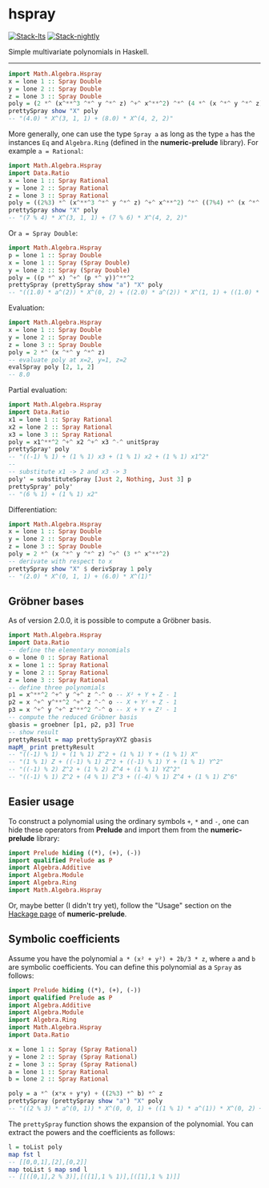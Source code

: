 # hspray

<!-- badges: start -->
[![Stack-lts](https://github.com/stla/hspray/actions/workflows/Stack-lts.yml/badge.svg)](https://github.com/stla/hspray/actions/workflows/Stack-lts.yml)
[![Stack-nightly](https://github.com/stla/hspray/actions/workflows/Stack-nightly.yml/badge.svg)](https://github.com/stla/hspray/actions/workflows/Stack-nightly.yml)
<!-- badges: end -->

Simple multivariate polynomials in Haskell.

___


```haskell
import Math.Algebra.Hspray
x = lone 1 :: Spray Double
y = lone 2 :: Spray Double
z = lone 3 :: Spray Double
poly = (2 *^ (x^**^3 ^*^ y ^*^ z) ^+^ x^**^2) ^*^ (4 *^ (x ^*^ y ^*^ z))
prettySpray show "X" poly
-- "(4.0) * X^(3, 1, 1) + (8.0) * X^(4, 2, 2)"
```

More generally, one can use the type `Spray a` as long as the type `a` has 
the instances `Eq` and `Algebra.Ring` (defined in the **numeric-prelude** 
library). For example `a = Rational`:

```haskell
import Math.Algebra.Hspray
import Data.Ratio
x = lone 1 :: Spray Rational
y = lone 2 :: Spray Rational
z = lone 3 :: Spray Rational
poly = ((2%3) *^ (x^**^3 ^*^ y ^*^ z) ^+^ x^**^2) ^*^ ((7%4) *^ (x ^*^ y ^*^ z))
prettySpray show "X" poly
-- "(7 % 4) * X^(3, 1, 1) + (7 % 6) * X^(4, 2, 2)"
```

Or `a = Spray Double`:

```haskell
import Math.Algebra.Hspray
p = lone 1 :: Spray Double
x = lone 1 :: Spray (Spray Double)
y = lone 2 :: Spray (Spray Double)
poly = ((p *^ x) ^+^ (p *^ y))^**^2  
prettySpray (prettySpray show "a") "X" poly
-- "((1.0) * a^(2)) * X^(0, 2) + ((2.0) * a^(2)) * X^(1, 1) + ((1.0) * a^(2)) * X^(2)"
```

Evaluation:

```haskell
import Math.Algebra.Hspray
x = lone 1 :: Spray Double
y = lone 2 :: Spray Double
z = lone 3 :: Spray Double
poly = 2 *^ (x ^*^ y ^*^ z) 
-- evaluate poly at x=2, y=1, z=2
evalSpray poly [2, 1, 2]
-- 8.0
```

Partial evaluation:

```haskell
import Math.Algebra.Hspray
import Data.Ratio
x1 = lone 1 :: Spray Rational
x2 = lone 2 :: Spray Rational
x3 = lone 3 :: Spray Rational
poly = x1^**^2 ^+^ x2 ^+^ x3 ^-^ unitSpray
prettySpray' poly
-- "((-1) % 1) + (1 % 1) x3 + (1 % 1) x2 + (1 % 1) x1^2"
--
-- substitute x1 -> 2 and x3 -> 3
poly' = substituteSpray [Just 2, Nothing, Just 3] p
prettySpray' poly'
-- "(6 % 1) + (1 % 1) x2"
```

Differentiation:

```haskell
import Math.Algebra.Hspray
x = lone 1 :: Spray Double
y = lone 2 :: Spray Double
z = lone 3 :: Spray Double
poly = 2 *^ (x ^*^ y ^*^ z) ^+^ (3 *^ x^**^2)
-- derivate with respect to x
prettySpray show "X" $ derivSpray 1 poly
-- "(2.0) * X^(0, 1, 1) + (6.0) * X^(1)"
```

## Gröbner bases

As of version 2.0.0, it is possible to compute a Gröbner basis.

```haskell
import Math.Algebra.Hspray
import Data.Ratio
-- define the elementary monomials
o = lone 0 :: Spray Rational
x = lone 1 :: Spray Rational
y = lone 2 :: Spray Rational
z = lone 3 :: Spray Rational
-- define three polynomials
p1 = x^**^2 ^+^ y ^+^ z ^-^ o -- X² + Y + Z - 1
p2 = x ^+^ y^**^2 ^+^ z ^-^ o -- X + Y² + Z - 1
p3 = x ^+^ y ^+^ z^**^2 ^-^ o -- X + Y + Z² - 1
-- compute the reduced Gröbner basis
gbasis = groebner [p1, p2, p3] True
-- show result
prettyResult = map prettySprayXYZ gbasis
mapM_ print prettyResult
-- "((-1) % 1) + (1 % 1) Z^2 + (1 % 1) Y + (1 % 1) X"
-- "(1 % 1) Z + ((-1) % 1) Z^2 + ((-1) % 1) Y + (1 % 1) Y^2"
-- "((-1) % 2) Z^2 + (1 % 2) Z^4 + (1 % 1) YZ^2"
-- "((-1) % 1) Z^2 + (4 % 1) Z^3 + ((-4) % 1) Z^4 + (1 % 1) Z^6"
```


## Easier usage 

To construct a polynomial using the ordinary symbols `+`, `*` and `-`, 
one can hide these operators from **Prelude** and import them from 
the **numeric-prelude** library:

```haskell
import Prelude hiding ((*), (+), (-))
import qualified Prelude as P
import Algebra.Additive              
import Algebra.Module                
import Algebra.Ring                  
import Math.Algebra.Hspray
```

Or, maybe better (I didn't try yet), follow the "Usage" section on the 
[Hackage page](https://hackage.haskell.org/package/numeric-prelude-0.4.4#usage) 
of **numeric-prelude**.

## Symbolic coefficients

Assume you have the polynomial `a * (x² + y²) + 2b/3 * z`, 
where `a` and `b` are symbolic coefficients. 
You can define this polynomial as a `Spray` as follows:

```haskell
import Prelude hiding ((*), (+), (-))
import qualified Prelude as P
import Algebra.Additive              
import Algebra.Module                
import Algebra.Ring                  
import Math.Algebra.Hspray
import Data.Ratio

x = lone 1 :: Spray (Spray Rational)
y = lone 2 :: Spray (Spray Rational)
z = lone 3 :: Spray (Spray Rational)
a = lone 1 :: Spray Rational
b = lone 2 :: Spray Rational

poly = a *^ (x*x + y*y) + ((2%3) *^ b) *^ z 
prettySpray (prettySpray show "a") "X" poly
-- "((2 % 3) * a^(0, 1)) * X^(0, 0, 1) + ((1 % 1) * a^(1)) * X^(0, 2) + ((1 % 1) * a^(1)) * X^(2)"
```

The `prettySpray` function shows the expansion of the polynomial. 
You can extract the powers and the coefficients as follows:

```haskell
l = toList poly
map fst l
-- [[0,0,1],[2],[0,2]]
map toList $ map snd l
-- [[([0,1],2 % 3)],[([1],1 % 1)],[([1],1 % 1)]]
```
